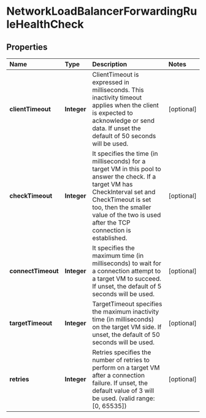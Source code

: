 # NetworkLoadBalancerForwardingRuleHealthCheck

## Properties

| Name | Type | Description | Notes |
| :--- | :--- | :--- | :--- |
| **clientTimeout** | **Integer** | ClientTimeout is expressed in milliseconds. This inactivity timeout applies when the client is expected to acknowledge or send data. If unset the default of 50 seconds will be used. | \[optional\] |
| **checkTimeout** | **Integer** | It specifies the time \(in milliseconds\) for a target VM in this pool to answer the check. If a target VM has CheckInterval set and CheckTimeout is set too, then the smaller value of the two is used after the TCP connection is established. | \[optional\] |
| **connectTimeout** | **Integer** | It specifies the maximum time \(in milliseconds\) to wait for a connection attempt to a target VM to succeed. If unset, the default of 5 seconds will be used. | \[optional\] |
| **targetTimeout** | **Integer** | TargetTimeout specifies the maximum inactivity time \(in milliseconds\) on the target VM side. If unset, the default of 50 seconds will be used. | \[optional\] |
| **retries** | **Integer** | Retries specifies the number of retries to perform on a target VM after a connection failure. If unset, the default value of 3 will be used. \(valid range: \[0, 65535\]\) | \[optional\] |

